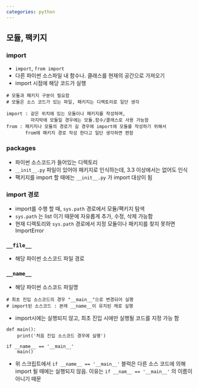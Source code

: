 ```yaml
---
categories: python
---
```



## 모듈, 팩키지

### import

* `import`, `from import`
* 다른 파이썬 소스파일 내 함수나. 클래스를 현재의 공간으로 가져오기
* import 시점에 해당 코드가 실행

```
# 모듈과 패키지 구분이 필요함 
# 모듈은 소스 코드가 있는 파일, 패키지는 디렉토리로 일단 생각

import : 같은 위치에 있는 모듈이나 패키지를 작성하며, 
         마지막에 모듈일 경우에는 모듈.함수/클래스로 사용 가능함
from : 패키지나 모듈의 경로가 길 경우에 import에 모듈를 작성하기 위해서 
       from에 패키지 경로 작성 한다고 일단 생각하면 편함
```

### packages

* 파이썬 소스코드가 들어있는 디렉토리
* `__init__.py` 파일이 있어야 패키지로 인식하는데, 3.3 이상에서는 없어도 인식
* 팩키지를 import 할 때에는 `__init__.py` 가 import 대상이 됨

### import 경로

* import를 수행 할 때, `sys.path`  경로에서 모듈/팩키지 탐색
* `sys.path` 는 list 이기 때문에 자유롭게 추가, 수정, 삭제 가능함
* 현재 디렉토리와 `sys.path` 경로에서 지정 모듈이나 패키지를 찾지 못하면 ImportError

### `__file__`

* 해당 파이썬 소스코드 파일 경로

### `__name__`

* 해당 파이썬 소스코드 파일명

```
# 최초 진입 소스코드의 경우 "__main__"으로 변경되어 실행
# import된 소스코드 : 본래 __name__이 유지된 채로 실행
```

* import시에는 실행되지 않고, 최초 진입 시에만 실행될 코드를 지정 가능 함

```
def main():
	print('처음 진입 소스코드 경우에 실행')

if __name__ == '__main__'
	main()
```

* 위 스크립트에서 `if __name__ == '__main__'` 블럭은 다른 소스 코드에 의해 import 될 때에는 실행되지 않음. 이유는 `if __nam__ == '__main__'` 의 이름이 아니기 때문
